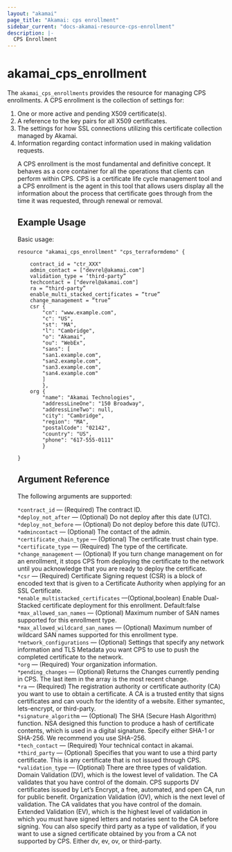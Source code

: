 ```yaml
---
layout: "akamai"
page_title: "Akamai: cps enrollment"
sidebar_current: "docs-akamai-resource-cps-enrollment"
description: |-
  CPS Enrollment
---
```


# akamai_cps_enrollment


The `akamai_cps_enrollments` provides the resource for managing CPS enrollments. A CPS enrollment is the collection of settings for:

<ol>
<li>One or more active and pending X509 certificate(s).</li>
<li>A reference to the key pairs for all X509 certificates.</li>
<li>The settings for how SSL connections utilizing this certificate collection managed by Akamai.</li>
<li>Information regarding contact information used in making validation requests.</li>

A CPS enrollment is the most fundamental and definitive concept. It behaves as a core container for all the operations that clients can perform within CPS. CPS is a certificate life cycle management tool and a CPS enrollment is the agent in this tool that allows users display all the information about the process that certificate goes through from the time it was requested, through renewal or removal.


## Example Usage

Basic usage:

```hcl
resource "akamai_cps_enrollment" "cps_terraformdemo" {

    contract_id = "ctr_XXX"
    admin_contact = ["devrel@akamai.com"]
    validation_type = ‘third-party”
    techcontact = ["devrel@akamai.com"]
    ra = “third-party”
    enable_multi_stacked_certificates = “true”
    change_management = “true”
    csr {
        "cn": "www.example.com",
        "c": "US",
        "st": "MA",
        "l": "Cambridge",
        "o": "Akamai",
        "ou": "WebEx",
        "sans": [
        "san1.example.com",
        "san2.example.com",
        "san3.example.com",
        "san4.example.com"
        ] 
        },
    org {
        "name": "Akamai Technologies",
        "addressLineOne": "150 Broadway",
        "addressLineTwo": null,
        "city": "Cambridge",
        "region": "MA",
        "postalCode": "02142",
        "country": "US",
        "phone": "617-555-0111"
        }

}

```

## Argument Reference

The following arguments are supported:

`*contract_id` — (Required) The contract ID.  
`*deploy_not_after` — (Optional) Do not deploy after this date (UTC).  
`*deploy_not_before` — (Optional) Do not deploy before this date (UTC).  
`*admincontact` — (Optional) The contact of the admin.  
`*certificate_chain_type` — (Optional) The certificate trust chain type.  
`*certificate_type` — (Required) The type of the certificate.  
`*change_management` — (Optional) If you turn change management on for an enrollment, it stops CPS from deploying the certificate to the network until you acknowledge that you are ready to deploy the certificate.  
`*csr` — (Required) Certificate Signing request (CSR) is a block of encoded text that is given to a Certificate Authority when applying for an SSL Certificate.  
`*enable_multistacked_certificates` —(Optional,boolean) Enable Dual-Stacked certificate deployment for this enrollment.  Default:false  
`*max_allowed_san_names` — (Optional) Maximum number of SAN names supported for this enrollment type.  
`*max_allowed_wildcard_san_names` — (Optional) Maximum number of wildcard SAN names supported for this enrollment type.  
`*network_configurations` — (Optional) Settings that specify any network information and TLS Metadata you want CPS to use to push the completed certificate to the network.  
`*org` — (Required) Your organization information.  
`*pending_changes` — (Optional) Returns the Changes currently pending in CPS. The last item in the array is the most recent change.  
`*ra` — (Required) The registration authority or certificate authority (CA) you want to use to obtain a certificate. A CA is a trusted entity that signs certificates and can vouch for the identity of a website. Either symantec, lets-encrypt, or third-party.  
`*signature_algorithm` — (Optional) The SHA (Secure Hash Algorithm) function. NSA designed this function to produce a hash of certificate contents, which is used in a digital signature. Specify either SHA-1 or SHA-256. We recommend you use SHA–256.  
`*tech_contact` — (Required) Your technical contact in akamai.  
`*third_party` — (Optional) Specifies that you want to use a third party certificate. This is any certificate that is not issued through CPS.  
`*validation_type` — (Optional) There are three types of validation. Domain Validation (DV), which is the lowest level of validation. The CA validates that you have control of the domain. CPS supports DV certificates issued by Let’s Encrypt, a free, automated, and open CA, run for public benefit. Organization Validation (OV), which is the next level of validation. The CA validates that you have control of the domain. Extended Validation (EV), which is the highest level of validation in which you must have signed letters and notaries sent to the CA before signing. You can also specify third party as a type of validation, if you want to use a signed certificate obtained by you from a CA not supported by CPS. Either dv, ev, ov, or third-party.  
